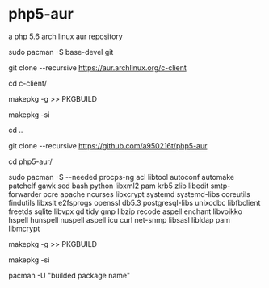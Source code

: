 # php5-aur
a php 5.6 arch linux aur repository

sudo pacman -S base-devel git

git clone --recursive https://aur.archlinux.org/c-client

cd c-client/

makepkg -g >> PKGBUILD

makepkg -si

cd ..

git clone --recursive https://github.com/a950216t/php5-aur

cd php5-aur/

sudo pacman -S --needed procps-ng acl libtool autoconf automake patchelf gawk sed bash python libxml2 pam krb5 zlib libedit smtp-forwarder pcre apache ncurses libxcrypt systemd systemd-libs coreutils findutils libxslt e2fsprogs openssl db5.3 postgresql-libs unixodbc libfbclient freetds sqlite libvpx gd tidy gmp libzip recode aspell enchant libvoikko hspell hunspell nuspell aspell icu curl net-snmp libsasl libldap pam libmcrypt

makepkg -g >> PKGBUILD

makepkg -si

pacman -U "builded package name"
